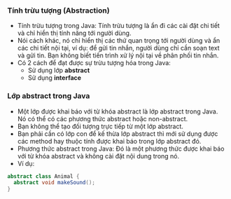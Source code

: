 ### Tính trừu tượng (Abstraction)
- Tính trừu tượng trong Java: Tính trừu tượng là ẩn đi các cài đặt chi tiết và chỉ hiển thị tính năng tới người dùng.
- Nói cách khác, nó chỉ hiển thị các thứ quan trọng tới người dùng và ẩn các chi tiết nội tại, ví dụ: để gửi tin nhắn, người dùng chỉ cần soạn text và gửi tin. Bạn không biết tiến trình xử lý nội tại về phân phối tin nhắn.
- Có 2 cách để đạt được sự trừu tượng hóa trong Java:
  + Sử dụng lớp **abstract**
  + Sử dụng **interface**
### Lớp abstract trong Java 
- Một lớp được khai báo với từ khóa abstract là lớp abstract trong Java. Nó có thể có các phương thức abstract hoặc non-abstract.
- Bạn không thể tạo đối tượng trực tiếp từ một lớp abstract.
- Bạn phải cần có lớp con để kế thừa lớp abstract thì mới sử dụng được các method hay thuộc tính được khai báo trong lớp abstract đó.
- Phương thức abstract trong Java: Đó là một phương thức được khai báo với từ khóa abstract và không cài đặt nội dung trong nó.
- Ví dụ:
```java
abstract class Animal {
  abstract void makeSound();
}
```